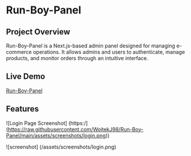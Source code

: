 # Run-Boy-Panel

## Project Overview
Run-Boy-Panel is a Next.js-based admin panel designed for managing e-commerce operations. It allows admins and users to authenticate, manage products, and monitor orders through an intuitive interface.

## Live Demo
[Run-Boy-Panel](https://run-boy-panel.vercel.app)

## Features
![Login Page Screenshot] (https:/](https://raw.githubusercontent.com/WojtekJ98/Run-Boy-Panel/main/assets/screenshots/login.png))


![screenshot] (/assets/screenshots/login.png)
